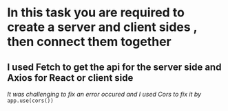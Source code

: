 # In this task you are required to create a server and client sides , then connect them together
## I used Fetch to get the api for the server side and Axios for React or client side
_It was challenging to fix an error occured and I used Cors to fix it by_ 
```app.use(cors())```